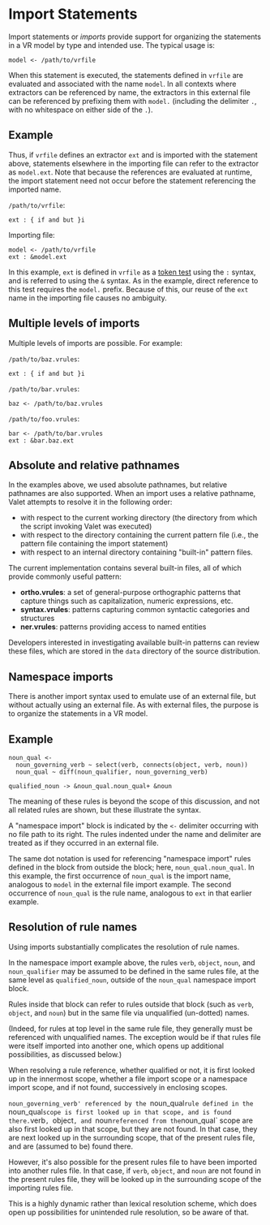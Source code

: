 # Import Statements

Import statements or *imports* provide support for organizing the statements in a VR model by
type and intended use.  The typical usage is:

```
model <- /path/to/vrfile
```

When this statement is executed, the statements defined in `vrfile`
are evaluated and associated with the name `model`.  In all contexts
where extractors can be referenced by name, the extractors in this
external file can be referenced by prefixing them with `model.` 
(including the delimiter `.`, with no whitespace on either side 
of the `.`).

## Example

Thus, if `vrfile` defines an extractor `ext` and is imported with the statement above, 
statements elsewhere in the importing file can refer to the extractor as `model.ext`.
Note that because the references are evaluated at runtime, the import statement 
need not occur before the statement referencing the imported name.

`/path/to/vrfile`:
```
ext : { if and but }i
```

Importing file:
```
model <- /path/to/vrfile
ext : &model.ext
```

In this example, `ext` is defined in `vrfile` as a [token test](VRTokenTests.md) using the `:` syntax, and is referred 
to using the `&` syntax.  As in the example, direct reference to this test requires the `model.` prefix.  Because 
of this, our reuse of the `ext` name in the importing file causes no ambiguity.


## Multiple levels of imports

Multiple levels of imports are possible. For example:

`/path/to/baz.vrules`:
```
ext : { if and but }i
```

`/path/to/bar.vrules`:
```
baz <- /path/to/baz.vrules
```

`/path/to/foo.vrules`:
```
bar <- /path/to/bar.vrules
ext : &bar.baz.ext
```

## Absolute and relative pathnames

In the examples above, we used absolute pathnames, but relative pathnames are also supported.  When an import uses
a relative pathname, Valet attempts to resolve it in the following order:

- with respect to the current working directory (the directory from which the script invoking Valet was executed)
- with respect to the directory containing the current pattern file (i.e., the pattern file containing the import statement)
- with respect to an internal directory containing "built-in" pattern files.

The current implementation contains several built-in files, all of which provide commonly useful pattern:

- **ortho.vrules**: a set of general-purpose orthographic patterns that capture things such as capitalization, numeric expressions, etc.
- **syntax.vrules**: patterns capturing common syntactic categories and structures
- **ner.vrules**: patterns providing access to named entities

Developers interested in investigating available built-in patterns can review these files, which are stored in the
`data` directory of the source distribution.

## Namespace imports

There is another import syntax used to emulate use of an external file,
but without actually using an external file. As with external files,
the purpose is to organize the statements in a VR model.

## Example

```
noun_qual <-
  noun_governing_verb ~ select(verb, connects(object, verb, noun))
  noun_qual ~ diff(noun_qualifier, noun_governing_verb)

qualified_noun -> &noun_qual.noun_qual+ &noun
```

The meaning of these rules is beyond the scope of this discussion,
and not all related rules are shown, but these illustrate the syntax.

A "namespace import" block is indicated by the `<-` delimiter occurring
with no file path to its right.
The rules indented under the name and delimiter are treated as if they
occurred in an external file.

The same dot notation is used for referencing "namespace import" rules
defined in the block from outside the block; here, `noun_qual.noun_qual`.
In this example, the first occurrence of `noun_qual` is the import name, 
analogous to `model` in the external file import example. 
The second occurrence of `noun_qual` is the rule name, analogous to `ext`
in that earlier example.

## Resolution of rule names

Using imports substantially complicates the resolution of rule names. 

In the namespace import example above, the rules `verb`, `object`, 
`noun`, and `noun_qualifier` may be assumed to be defined in the 
same rules file, at the same level as `qualified_noun`, outside of 
the `noun_qual` namespace import block.

Rules inside that block can refer to rules outside that block 
(such as `verb`, `object`, and `noun`) but in the same file 
via unqualified (un-dotted) names.

(Indeed, for rules at top level in the same rule file, they generally
must be referenced with unqualified names. The exception would be
if that rules file were itself imported into another one, which
opens up additional possibilities, as discussed below.)

When resolving a rule reference, whether qualified or not, it is first
looked up in the innermost scope, whether a file import scope or 
a namespace import scope, and if not found, successively in enclosing 
scopes.

`noun_governing_verb' referenced by the `noun_qual` rule defined in the 
`noun_qual` scope is first looked up in that scope, and is found there.
`verb`, `object`, and `noun` referenced from the `noun_qual` scope
are also first looked up in that scope, but they are not found.
In that case, they are next looked up in the surrounding scope, that
of the present rules file, and are (assumed to be) found there.

However, it's also possible for the present rules file to have been
imported into another rules file. In that case, if `verb`, `object`, 
and `noun` are not found in the present rules file, they will be 
looked up in the surrounding scope of the importing rules file. 

This is a highly dynamic rather than lexical resolution scheme, 
which does open up possibilities for unintended rule resolution, 
so be aware of that.
